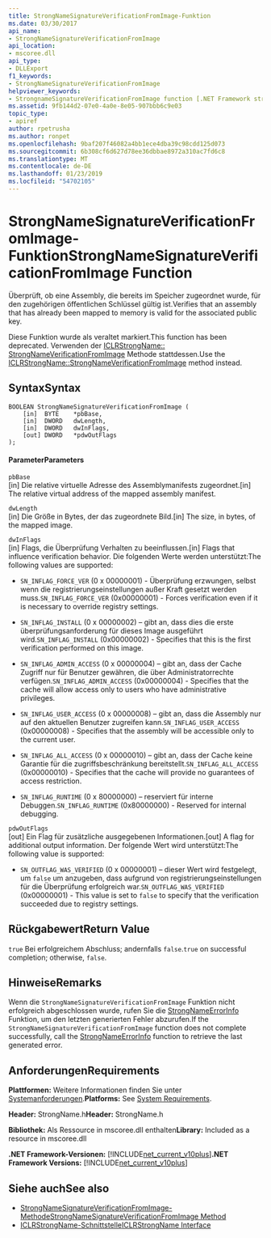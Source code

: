 ```yaml
---
title: StrongNameSignatureVerificationFromImage-Funktion
ms.date: 03/30/2017
api_name:
- StrongNameSignatureVerificationFromImage
api_location:
- mscoree.dll
api_type:
- DLLExport
f1_keywords:
- StrongNameSignatureVerificationFromImage
helpviewer_keywords:
- StrongnameSignatureVerificationFromImage function [.NET Framework strong naming]
ms.assetid: 9fb144d2-07e0-4a0e-8e05-907bbb6c9e03
topic_type:
- apiref
author: rpetrusha
ms.author: ronpet
ms.openlocfilehash: 9baf207f46082a4bb1ece4dba39c98cdd125d073
ms.sourcegitcommit: 6b308cf6d627d78ee36dbbae8972a310ac7fd6c8
ms.translationtype: MT
ms.contentlocale: de-DE
ms.lasthandoff: 01/23/2019
ms.locfileid: "54702105"
---
```

# <a name="strongnamesignatureverificationfromimage-function"></a><span data-ttu-id="a2c85-102">StrongNameSignatureVerificationFromImage-Funktion</span><span class="sxs-lookup"><span data-stu-id="a2c85-102">StrongNameSignatureVerificationFromImage Function</span></span>
<span data-ttu-id="a2c85-103">Überprüft, ob eine Assembly, die bereits im Speicher zugeordnet wurde, für den zugehörigen öffentlichen Schlüssel gültig ist.</span><span class="sxs-lookup"><span data-stu-id="a2c85-103">Verifies that an assembly that has already been mapped to memory is valid for the associated public key.</span></span>  
  
 <span data-ttu-id="a2c85-104">Diese Funktion wurde als veraltet markiert.</span><span class="sxs-lookup"><span data-stu-id="a2c85-104">This function has been deprecated.</span></span> <span data-ttu-id="a2c85-105">Verwenden der [ICLRStrongName:: StrongNameVerificationFromImage](../../../../docs/framework/unmanaged-api/hosting/iclrstrongname-strongnamesignatureverificationfromimage-method.md) Methode stattdessen.</span><span class="sxs-lookup"><span data-stu-id="a2c85-105">Use the [ICLRStrongName::StrongNameVerificationFromImage](../../../../docs/framework/unmanaged-api/hosting/iclrstrongname-strongnamesignatureverificationfromimage-method.md) method instead.</span></span>  
  
## <a name="syntax"></a><span data-ttu-id="a2c85-106">Syntax</span><span class="sxs-lookup"><span data-stu-id="a2c85-106">Syntax</span></span>  
  
```  
BOOLEAN StrongNameSignatureVerificationFromImage (  
    [in]  BYTE    *pbBase,  
    [in]  DWORD   dwLength,  
    [in]  DWORD   dwInFlags,  
    [out] DWORD   *pdwOutFlags  
);  
```  
  
#### <a name="parameters"></a><span data-ttu-id="a2c85-107">Parameter</span><span class="sxs-lookup"><span data-stu-id="a2c85-107">Parameters</span></span>  
 `pbBase`  
 <span data-ttu-id="a2c85-108">[in] Die relative virtuelle Adresse des Assemblymanifests zugeordnet.</span><span class="sxs-lookup"><span data-stu-id="a2c85-108">[in] The relative virtual address of the mapped assembly manifest.</span></span>  
  
 `dwLength`  
 <span data-ttu-id="a2c85-109">[in] Die Größe in Bytes, der das zugeordnete Bild.</span><span class="sxs-lookup"><span data-stu-id="a2c85-109">[in] The size, in bytes, of the mapped image.</span></span>  
  
 `dwInFlags`  
 <span data-ttu-id="a2c85-110">[in] Flags, die Überprüfung Verhalten zu beeinflussen.</span><span class="sxs-lookup"><span data-stu-id="a2c85-110">[in] Flags that influence verification behavior.</span></span> <span data-ttu-id="a2c85-111">Die folgenden Werte werden unterstützt:</span><span class="sxs-lookup"><span data-stu-id="a2c85-111">The following values are supported:</span></span>  
  
-   <span data-ttu-id="a2c85-112">`SN_INFLAG_FORCE_VER` (0 x 00000001) - Überprüfung erzwungen, selbst wenn die registrierungseinstellungen außer Kraft gesetzt werden muss.</span><span class="sxs-lookup"><span data-stu-id="a2c85-112">`SN_INFLAG_FORCE_VER` (0x00000001) - Forces verification even if it is necessary to override registry settings.</span></span>  
  
-   <span data-ttu-id="a2c85-113">`SN_INFLAG_INSTALL` (0 x 00000002) – gibt an, dass dies die erste überprüfungsanforderung für dieses Image ausgeführt wird.</span><span class="sxs-lookup"><span data-stu-id="a2c85-113">`SN_INFLAG_INSTALL` (0x00000002) - Specifies that this is the first verification performed on this image.</span></span>  
  
-   <span data-ttu-id="a2c85-114">`SN_INFLAG_ADMIN_ACCESS` (0 x 00000004) – gibt an, dass der Cache Zugriff nur für Benutzer gewähren, die über Administratorrechte verfügen.</span><span class="sxs-lookup"><span data-stu-id="a2c85-114">`SN_INFLAG_ADMIN_ACCESS` (0x00000004) - Specifies that the cache will allow access only to users who have administrative privileges.</span></span>  
  
-   <span data-ttu-id="a2c85-115">`SN_INFLAG_USER_ACCESS` (0 x 00000008) – gibt an, dass die Assembly nur auf den aktuellen Benutzer zugreifen kann.</span><span class="sxs-lookup"><span data-stu-id="a2c85-115">`SN_INFLAG_USER_ACCESS` (0x00000008) - Specifies that the assembly will be accessible only to the current user.</span></span>  
  
-   <span data-ttu-id="a2c85-116">`SN_INFLAG_ALL_ACCESS` (0 x 00000010) – gibt an, dass der Cache keine Garantie für die zugriffsbeschränkung bereitstellt.</span><span class="sxs-lookup"><span data-stu-id="a2c85-116">`SN_INFLAG_ALL_ACCESS` (0x00000010) - Specifies that the cache will provide no guarantees of access restriction.</span></span>  
  
-   <span data-ttu-id="a2c85-117">`SN_INFLAG_RUNTIME` (0 x 80000000) – reserviert für interne Debuggen.</span><span class="sxs-lookup"><span data-stu-id="a2c85-117">`SN_INFLAG_RUNTIME` (0x80000000) - Reserved for internal debugging.</span></span>  
  
 `pdwOutFlags`  
 <span data-ttu-id="a2c85-118">[out] Ein Flag für zusätzliche ausgegebenen Informationen.</span><span class="sxs-lookup"><span data-stu-id="a2c85-118">[out] A flag for additional output information.</span></span> <span data-ttu-id="a2c85-119">Der folgende Wert wird unterstützt:</span><span class="sxs-lookup"><span data-stu-id="a2c85-119">The following value is supported:</span></span>  
  
-   <span data-ttu-id="a2c85-120">`SN_OUTFLAG_WAS_VERIFIED` (0 x 00000001) – dieser Wert wird festgelegt, um `false` um anzugeben, dass aufgrund von registrierungseinstellungen für die Überprüfung erfolgreich war.</span><span class="sxs-lookup"><span data-stu-id="a2c85-120">`SN_OUTFLAG_WAS_VERIFIED` (0x00000001) - This value is set to `false` to specify that the verification succeeded due to registry settings.</span></span>  
  
## <a name="return-value"></a><span data-ttu-id="a2c85-121">Rückgabewert</span><span class="sxs-lookup"><span data-stu-id="a2c85-121">Return Value</span></span>  
 <span data-ttu-id="a2c85-122">`true` Bei erfolgreichem Abschluss; andernfalls `false`.</span><span class="sxs-lookup"><span data-stu-id="a2c85-122">`true` on successful completion; otherwise, `false`.</span></span>  
  
## <a name="remarks"></a><span data-ttu-id="a2c85-123">Hinweise</span><span class="sxs-lookup"><span data-stu-id="a2c85-123">Remarks</span></span>  
 <span data-ttu-id="a2c85-124">Wenn die `StrongNameSignatureVerificationFromImage` Funktion nicht erfolgreich abgeschlossen wurde, rufen Sie die [StrongNameErrorInfo](../../../../docs/framework/unmanaged-api/strong-naming/strongnameerrorinfo-function.md) Funktion, um den letzten generierten Fehler abzurufen.</span><span class="sxs-lookup"><span data-stu-id="a2c85-124">If the `StrongNameSignatureVerificationFromImage` function does not complete successfully, call the [StrongNameErrorInfo](../../../../docs/framework/unmanaged-api/strong-naming/strongnameerrorinfo-function.md) function to retrieve the last generated error.</span></span>  
  
## <a name="requirements"></a><span data-ttu-id="a2c85-125">Anforderungen</span><span class="sxs-lookup"><span data-stu-id="a2c85-125">Requirements</span></span>  
 <span data-ttu-id="a2c85-126">**Plattformen:** Weitere Informationen finden Sie unter [Systemanforderungen](../../../../docs/framework/get-started/system-requirements.md).</span><span class="sxs-lookup"><span data-stu-id="a2c85-126">**Platforms:** See [System Requirements](../../../../docs/framework/get-started/system-requirements.md).</span></span>  
  
 <span data-ttu-id="a2c85-127">**Header:** StrongName.h</span><span class="sxs-lookup"><span data-stu-id="a2c85-127">**Header:** StrongName.h</span></span>  
  
 <span data-ttu-id="a2c85-128">**Bibliothek:** Als Ressource in mscoree.dll enthalten</span><span class="sxs-lookup"><span data-stu-id="a2c85-128">**Library:** Included as a resource in mscoree.dll</span></span>  
  
 <span data-ttu-id="a2c85-129">**.NET Framework-Versionen:** [!INCLUDE[net_current_v10plus](../../../../includes/net-current-v10plus-md.md)]</span><span class="sxs-lookup"><span data-stu-id="a2c85-129">**.NET Framework Versions:** [!INCLUDE[net_current_v10plus](../../../../includes/net-current-v10plus-md.md)]</span></span>  
  
## <a name="see-also"></a><span data-ttu-id="a2c85-130">Siehe auch</span><span class="sxs-lookup"><span data-stu-id="a2c85-130">See also</span></span>
- [<span data-ttu-id="a2c85-131">StrongNameSignatureVerificationFromImage-Methode</span><span class="sxs-lookup"><span data-stu-id="a2c85-131">StrongNameSignatureVerificationFromImage Method</span></span>](../../../../docs/framework/unmanaged-api/hosting/iclrstrongname-strongnamesignatureverificationfromimage-method.md)
- [<span data-ttu-id="a2c85-132">ICLRStrongName-Schnittstelle</span><span class="sxs-lookup"><span data-stu-id="a2c85-132">ICLRStrongName Interface</span></span>](../../../../docs/framework/unmanaged-api/hosting/iclrstrongname-interface.md)

